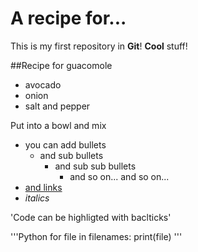 # A recipe for...
This is my first repository in **Git**! **Cool** stuff!

##Recipe for guacomole

- avocado
- onion
- salt and pepper

Put into a bowl and mix


- you can add bullets
  - and sub bullets
    - and sub sub bullets 
      - and so on... and so on...
- [and links](https://bio-it.embl.de)
- *italics*


'Code can be highligted with baclticks'

'''Python
for file in filenames:
 print(file)
'''

